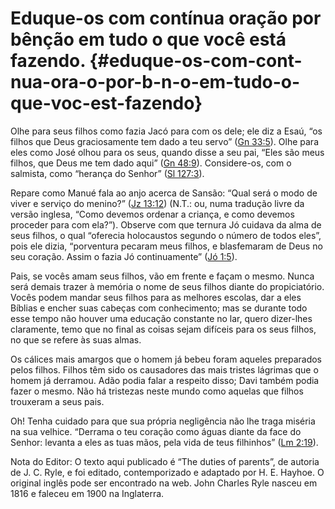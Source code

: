 # Eduque-os com contínua oração por bênção em tudo o que você está fazendo. {#eduque-os-com-cont-nua-ora-o-por-b-n-o-em-tudo-o-que-voc-est-fazendo}

Olhe para seus filhos como fazia Jacó para com os dele; ele diz a Esaú, “os filhos que Deus graciosamente tem dado a teu servo” ([Gn 33:5](http://bibliaonline.com.br/acf/gn/33/5)). Olhe para eles como José olhou para os seus, quando disse a seu pai, “Eles são meus filhos, que Deus me tem dado aqui” ([Gn 48:9](http://bibliaonline.com.br/acf/gn/48/9)). Considere-os, com o salmista, como “herança do Senhor” ([Sl 127:3](http://bibliaonline.com.br/acf/sl/127/3)).

Repare como Manué fala ao anjo acerca de Sansão: “Qual será o modo de viver e serviço do menino?” ([Jz 13:12](http://bibliaonline.com.br/acf/jz/13/12)) (N.T.: ou, numa tradução livre da versão inglesa, “Como devemos ordenar a criança, e como devemos proceder para com ela?”). Observe com que ternura Jó cuidava da alma de seus filhos, o qual “oferecia holocaustos segundo o número de todos eles”, pois ele dizia, “porventura pecaram meus filhos, e blasfemaram de Deus no seu coração. Assim o fazia Jó continuamente” ([Jó 1:5](http://bibliaonline.com.br/acf/jó/1/5)).

Pais, se vocês amam seus filhos, vão em frente e façam o mesmo. Nunca será demais trazer à memória o nome de seus filhos diante do propiciatório. Vocês podem mandar seus filhos para as melhores escolas, dar a eles Bíblias e encher suas cabeças com conhecimento; mas se durante todo esse tempo não houver uma educação constante no lar, quero dizer-lhes claramente, temo que no final as coisas sejam difíceis para os seus filhos, no que se refere às suas almas.

Os cálices mais amargos que o homem já bebeu foram aqueles preparados pelos filhos. Filhos têm sido os causadores das mais tristes lágrimas que o homem já derramou. Adão podia falar a respeito disso; Davi também podia fazer o mesmo. Não há tristezas neste mundo como aquelas que filhos trouxeram a seus pais.

Oh! Tenha cuidado para que sua própria negligência não lhe traga miséria na sua velhice. “Derrama o teu coração como águas diante da face do Senhor: levanta a eles as tuas mãos, pela vida de teus filhinhos” ([Lm 2:19](http://bibliaonline.com.br/acf/lm/2/19)).

Nota do Editor: O texto aqui publicado é “The duties of parents”, de autoria de J. C. Ryle, e foi editado, contemporizado e adaptado por H. E. Hayhoe. O original inglês pode ser encontrado na web. John Charles Ryle nasceu em 1816 e faleceu em 1900 na Inglaterra.